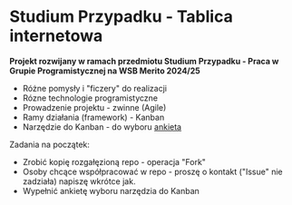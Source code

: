 # Studium Przypadku - Tablica internetowa

**Projekt rozwijany w ramach przedmiotu Studium Przypadku - Praca w Grupie Programistycznej na WSB Merito 2024/25**
- Różne pomysły i "ficzery" do realizacji
- Rózne technologie programistyczne
- Prowadzenie projektu - zwinne (Agile)
- Ramy działania (framework) - Kanban
- Narzędzie do Kanban - do wyboru [ankieta](https://forms.office.com/e/YqXwnX9ekq)

Zadania na początek:
- Zrobić kopię rozgałęzioną repo - operacja "Fork"
- Osoby chcące współpracować w repo - proszę o kontakt ("Issue" nie zadziała) napiszę wkrótce jak.
- Wypełnić ankietę wyboru narzędzia do Kanban